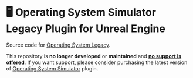 🖥️ Operating System Simulator Legacy Plugin for Unreal Engine
================================================================

Source code for [Operating System Legacy](https://www.unrealengine.com/marketplace/operating-system-simulator-legacy). 

This repository is **no longer developed** or **maintained** and <ins>**no support is offered**</ins>. If you want support, please consider purchasing the latest version of [Operating System Simulator](https://www.unrealengine.com/marketplace/operating-system-and-terminal-simulator-plugin) plugin.
